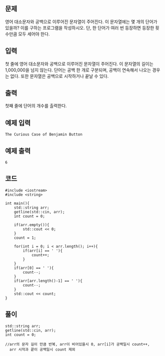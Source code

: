 ## 문제 
영어 대소문자와 공백으로 이루어진 문자열이 주어진다. 이 문자열에는 몇 개의 단어가 있을까? 이를 구하는 프로그램을 작성하시오. 단, 한 단어가 여러 번 등장하면 등장한 횟수만큼 모두 세어야 한다.
## 입력
첫 줄에 영어 대소문자와 공백으로 이루어진 문자열이 주어진다. 이 문자열의 길이는 1,000,000을 넘지 않는다. 단어는 공백 한 개로 구분되며, 공백이 연속해서 나오는 경우는 없다. 또한 문자열은 공백으로 시작하거나 끝날 수 있다.
## 출력
첫째 줄에 단어의 개수를 출력한다.


## 예제 입력 
```
The Curious Case of Benjamin Button
```

## 예제 출력  
```
6
```
## 코드
```
#include <iostream>
#include <string>

int main(){
    std::string arr;
    getline(std::cin, arr);
    int count = 0;

    if(arr.empty()){
        std::cout << 0;
    }
    count = 1;

    for(int i = 0; i < arr.length(); i++){
        if(arr[i] == ' '){
            count++;
        }
    }
    if(arr[0] == ' '){
        count--;
    }
    if(arr[arr.length()-1] == ' '){
        count--;
    }
    std::cout << count;
}
```
## 풀이
```
std::string arr;
getline(std::cin, arr);
int count = 0;

//arr의 문자 길이 만큼 반복, arr이 비어있을시 0, arr[i]가 공백일시 count++, 
  arr 시작과 끝이 공백일시 count 제외
```
